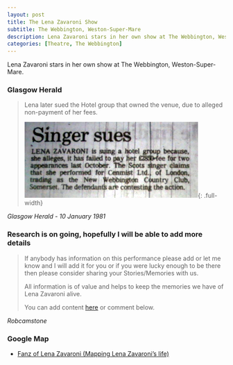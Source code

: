 ```yaml
---
layout: post
title: The Lena Zavaroni Show
subtitle: The Webbington, Weston-Super-Mare
description: Lena Zavaroni stars in her own show at The Webbington, Weston-Super-Mare. Lena later sued the Hotel group that owned the venue, due to alleged non-payment of her fees.
categories: [Theatre, The Webbington]
---
```


Lena Zavaroni stars in her own show at The Webbington, Weston-Super-Mare.


### Glasgow Herald

> Lena later sued the Hotel group that owned the venue, due to alleged non-payment of her fees.
>
> ![](/assets/images/newspapers/1981-01-10-lena-sues.jpg){: .full-width}

<cite>Glasgow Herald - 10 January 1981</cite>

### Research is on going, hopefully I will be able to add more details
> If anybody has information on this performance please add or let me know and I will add it for you or if you were lucky enough to be there then please consider sharing your Stories/Memories with us.
>
> All information is of value and helps to keep the memories we have of Lena Zavaroni alive.
>
> You can add content [here](https://github.com/FanzOfLenaZavaroni/fanzoflenazavaroni.github.io) or comment below.

<cite>Robcamstone</cite>

### Google Map
* [Fanz of Lena Zavaroni (Mapping Lena Zavaroni’s life)](https://www.google.com/maps/d/u/0/viewer?mid=1D1D0ERV_FQMNb9XZzJ-J3yUlK8aI4vhI&ll=51.2960239%2C-2.8869929999999613&z=19)

<style>
.dt-published {display: none;}
.post-meta:after {content: "17 & 18 October 1980";}
.height-adjust1 {width:auto; height:350px;}
.height-adjust2 {width:auto; height:307px;}
</style>


